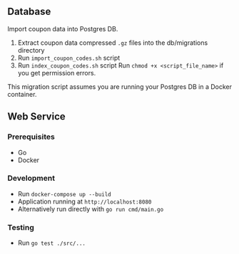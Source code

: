 ## Database

Import coupon data into Postgres DB.

1. Extract coupon data compressed `.gz` files into the db/migrations directory
2. Run `import_coupon_codes.sh` script
3. Run `index_coupon_codes.sh` script
Run `chmod +x <script_file_name>` if you get permission errors. 

This migration script assumes you are running your Postgres DB in a Docker container.

## Web Service

### Prerequisites

- Go
- Docker

### Development

- Run `docker-compose up --build`
- Application running at `http://localhost:8080`
- Alternatively run directly with `go run cmd/main.go`

### Testing

- Run `go test ./src/...`